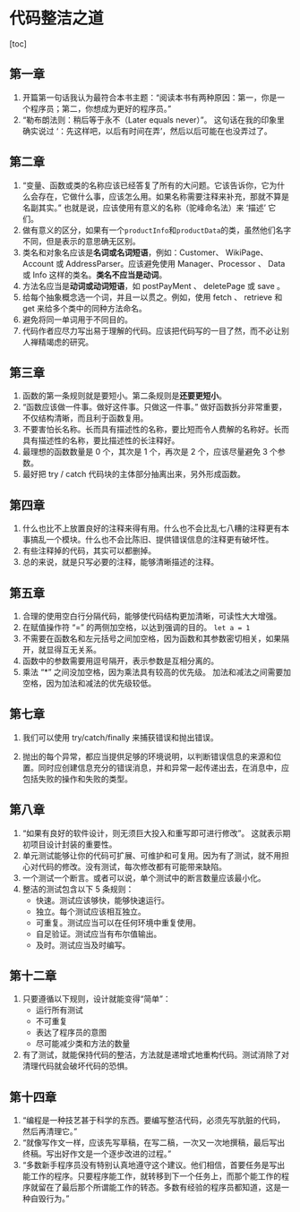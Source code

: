 # 代码整洁之道

[toc]

## 第一章

1. 开篇第一句话我认为最符合本书主题：“阅读本书有两种原因：第一，你是一个程序员；第二，你想成为更好的程序员。”
2. “勒布朗法则：稍后等于永不（Later equals never）”。 这句话在我的印象里确实说过 ‘：先这样吧，以后有时间在弄’，然后以后可能在也没弄过了。

## 第二章

1. “变量、函数或类的名称应该已经答复了所有的大问题。它该告诉你，它为什么会存在，它做什么事，应该怎么用。如果名称需要注释来补充，那就不算是名副其实。” 也就是说，应该使用有意义的名称（驼峰命名法）来 ‘描述’ 它们。
2. 做有意义的区分，如果有一个`productInfo`和`productData`的类，虽然他们名字不同，但是表示的意思确无区别。
3. 类名和对象名应该是**名词或名词短语**，例如：Customer、 WikiPage、Account 或 AddressParser。应该避免使用 Manager、Processor 、 Data 或 Info 这样的类名。**类名不应当是动词**。
4. 方法名应当是**动词或动词短语**，如 postPayMent 、 deletePage 或 save 。
5. 给每个抽象概念选一个词，并且一以贯之。例如，使用 fetch 、 retrieve 和 get 来给多个类中的同种方法命名。
6. 避免将同一单词用于不同目的。
7. 代码作者应尽力写出易于理解的代码。应该把代码写的一目了然，而不必让别人禅精竭虑的研究。

## 第三章

1. 函数的第一条规则就是要短小。第二条规则是**还要更短小**。
2. “函数应该做一件事。做好这件事。只做这一件事。” 做好函数拆分非常重要，不仅结构清晰，而且利于函数复用。
3. 不要害怕长名称。长而具有描述性的名称，要比短而令人费解的名称好。长而具有描述性的名称，要比描述性的长注释好。
4. 最理想的函数数量是 0 个，其次是 1 个，再次是 2 个，应该尽量避免 3 个参数。
5. 最好把 try / catch 代码块的主体部分抽离出来，另外形成函数。

## 第四章

1. 什么也比不上放置良好的注释来得有用。什么也不会比乱七八糟的注释更有本事搞乱一个模块。什么也不会比陈旧、提供错误信息的注释更有破坏性。
2. 有些注释掉的代码，其实可以都删掉。
3. 总的来说，就是只写必要的注释，能够清晰描述的注释。

## 第五章

1. 合理的使用空白行分隔代码，能够使代码结构更加清晰，可读性大大增强。
2. 在赋值操作符  “=” 的两侧加空格，以达到强调的目的。 `let a = 1`
3. 不需要在函数名和左元括号之间加空格，因为函数和其参数密切相关，如果隔开，就显得互无关系。
4. 函数中的参数需要用逗号隔开，表示参数是互相分离的。
5. 乘法 “*” 之间没加空格，因为乘法具有较高的优先级。 加法和减法之间需要加空格，因为加法和减法的优先级较低。

## 第七章

1. 我们可以使用 try/catch/finally 来捕获错误和抛出错误。

2. 抛出的每个异常，都应当提供足够的环境说明，以判断错误信息的来源和位置。同时应创建信息充分的错误消息，并和异常一起传递出去，在消息中，应包括失败的操作和失败的类型。

## 第八章

1. “如果有良好的软件设计，则无须巨大投入和重写即可进行修改”。 这就表示期初项目设计封装的重要性。
2. 单元测试能够让你的代码可扩展、可维护和可复用。因为有了测试，就不用担心对代码的修改。没有测试，每次修改都有可能带来缺陷。
3. 一个测试一个断言。或者可以说，单个测试中的断言数量应该最小化。
4. 整洁的测试包含以下 5 条规则：
   - 快速。测试应该够快，能够快速运行。
   - 独立。每个测试应该相互独立。
   - 可重复。测试应当可以在任何环境中重复使用。
   - 自足验证。测试应当有布尔值输出。
   - 及时。测试应当及时编写。

## 第十二章

1. 只要遵循以下规则，设计就能变得“简单”：
   - 运行所有测试
   - 不可重复
   - 表达了程序员的意图
   - 尽可能减少类和方法的数量
2. 有了测试，就能保持代码的整洁，方法就是递增式地重构代码。测试消除了对清理代码就会破坏代码的恐惧。

## 第十四章

1. “编程是一种技艺甚于科学的东西。要编写整洁代码，必须先写肮脏的代码，然后再清理它。”
2. “就像写作文一样，应该先写草稿，在写二稿，一次又一次地撰稿，最后写出终稿。写出好作文是一个逐步改进的过程。”
3. “多数新手程序员没有特别认真地遵守这个建议。他们相信，首要任务是写出能工作的程序。只要程序能工作，就转移到下一个任务上，而那个能工作的程序就留在了最后那个所谓能工作的转态。多数有经验的程序员都知道，这是一种自毁行为。”